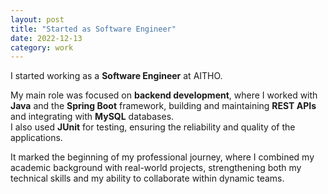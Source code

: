 ```yaml
---
layout: post
title: "Started as Software Engineer"
date: 2022-12-13
category: work
---
```


I started working as a **Software Engineer** at AITHO.  

My main role was focused on **backend development**, where I worked with **Java** and the **Spring Boot** framework, building and maintaining **REST APIs** and integrating with **MySQL** databases.  
I also used **JUnit** for testing, ensuring the reliability and quality of the applications.    

It marked the beginning of my professional journey, where I combined my academic background with real-world projects, strengthening both my technical skills and my ability to collaborate within dynamic teams.
